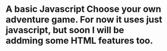 # A basic Javascript Choose your own adventure game. For now it uses just javascript, but soon I will be addming some HTML features too.
